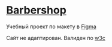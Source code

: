 # [Barbershop](https://nastya880.github.io/Barbershop/)

Учебный проект по макету в [Figma](https://www.figma.com/file/fDZmhKaG2UoWWcWDWgxEYS/HTML-1-%2F-%D0%91%D0%B0%D1%80%D0%B1%D0%B5%D1%80%D1%88%D0%BE%D0%BF-%E2%AD%90%EF%B8%8F?node-id=0%3A202)

Сайт не адаптирован. 
Валиден по [w3c](https://validator.w3.org/nu/?showsource=yes&doc=https%3A%2F%2Fnastya880.github.io%2FBarbershop%2F)
